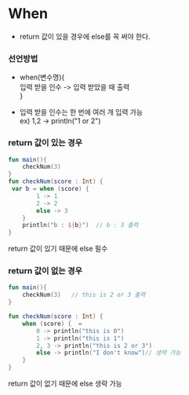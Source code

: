 # When 
- return 값이 있을 경우에 else를 꼭 써야 한다.

### 선언방법
- when(변수명){  
 입력 받을 인수 -> 입력 받았을 때 출력  
}

- 입력 받을 인수는 한 번에 여러 개 입력 가능  
ex) 1,2 -> println("1 or 2")

### return 값이 있는 경우
```kotlin
fun main(){
    checkNum(3) 
}
fun checkNum(score : Int) {
 var b = when (score) {   
        1 -> 1
        2 -> 2
        else -> 3
    }
    println("b : ${b}")  // b : 3 출력
}
```
return 값이 있기 때문에 else 필수

### return 값이 없는 경우
```kotlin
fun main(){
    checkNum(3)   // this is 2 or 3 출력
}

fun checkNum(score : Int) {
    when (score) {  =
        0 -> println("this is 0")
        1 -> println("this is 1")
        2, 3 -> println("this is 2 or 3")
        else -> println("I don't know")// 생략 가능
    }
}
```
return 값이 없기 때문에 else 생략 가능